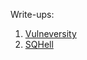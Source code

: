 Write-ups:
1. [Vulneversity](Rooms/Vulneversity/Notes/Report.md)
2. [SQHell](Rooms/SQHell/Notes/Report.md)
